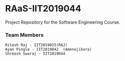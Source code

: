 # RAaS-IIT2019044
Project Repository for the Software Engineering Course.

### Team Members
```
Ritesh Raj - IIT2019025(RAJ)
Ayan Pingle - IIT2019042  (Amenojikara)
Shreesh Swaraj - IIT2019044
```
